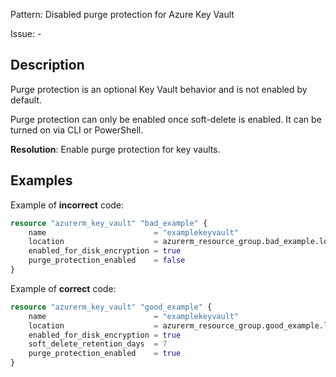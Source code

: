 Pattern: Disabled purge protection for Azure Key Vault

Issue: -

## Description

Purge protection is an optional Key Vault behavior and is not enabled by default.

Purge protection can only be enabled once soft-delete is enabled. It can be turned on via CLI or PowerShell.

**Resolution**: Enable purge protection for key vaults.

## Examples

Example of **incorrect** code:

```terraform
resource "azurerm_key_vault" "bad_example" {
    name                        = "examplekeyvault"
    location                    = azurerm_resource_group.bad_example.location
    enabled_for_disk_encryption = true
    purge_protection_enabled    = false
}
```

Example of **correct** code:

```terraform
resource "azurerm_key_vault" "good_example" {
    name                        = "examplekeyvault"
    location                    = azurerm_resource_group.good_example.location
    enabled_for_disk_encryption = true
    soft_delete_retention_days  = 7
    purge_protection_enabled    = true
}
```